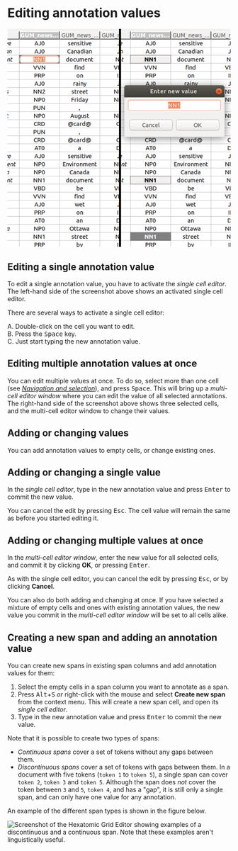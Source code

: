 # Editing annotation values

![Screenshot showing an activated cell editor (left), and an active multi-cell editor window (right).](editing.png)

## Editing a single annotation value

To edit a single annotation value, you have to activate the *single cell editor*.
The left-hand side of the screenshot above shows an activated single cell editor.

There are several ways to activate a single cell editor:

A. Double-click on the cell you want to edit.  
B. Press the <kbd>Space</kbd> key.  
C. Just start typing the new annotation value.

## Editing multiple annotation values at once

You can edit multiple values at once.
To do so, select more than one cell (see [*Navigation and selection*](index.html#navigation-and-selection)), and press <kbd>Space</kbd>.
This will bring up a *multi-cell editor window* where you can edit the value of all selected annotations.
The right-hand side of the screenshot above shows three selected cells, and the multi-cell editor window to change their values.

## Adding or changing values

You can add annotation values to empty cells, or change existing ones.

## Adding or changing a single value

In the *single cell editor*, type in the new annotation value and press <kbd>Enter</kbd> to commit the new value.

You can cancel the edit by pressing <kbd>Esc</kbd>.
The cell value will remain the same as before you started editing it.

## Adding or changing multiple values at once

In the *multi-cell editor window*, enter the new value for all selected cells, and commit it by clicking **OK**, or pressing <kbd>Enter</kbd>.

As with the single cell editor, you can cancel the edit by pressing <kbd>Esc</kbd>, or by clicking **Cancel**.

You can also do both adding and changing at once.
If you have selected a mixture of empty cells and ones with existing annotation values, the new value you commit in the *multi-cell editor window* will be set to all cells alike.

## Creating a new span and adding an annotation value

You can create new spans in existing span columns and add annotation values for them:

1. Select the empty cells in a span column you want to annotate as a span.
2. Press <kbd>Alt</kbd>+<kbd>S</kbd> *or* right-click with the mouse and select <strong>Create new span</strong> from the context menu.
This will create a new span cell, and open its *single cell editor*.
3. Type in the new annotation value and press <kbd>Enter</kbd> to commit the new value.

Note that it is possible to create two types of spans:

- *Continuous spans* cover a set of tokens without any gaps between them.
- *Discontinuous spans* cover a set of tokens with gaps between them.
In a document with five tokens (`token 1` to `token 5`), a single span can cover `token 2`, `token 3` and `token 5`. 
Although the span does *not* cover the token between `3` and `5`, `token 4`, and has a "gap", it is still only a single span, and can only have one value for any annotation.

An example of the different span types is shown in the figure below.

![Screenshot of the Hexatomic Grid Editor showing examples of a discontinuous and a continuous span. Note that these examples aren't linguistically useful.](spans.png)